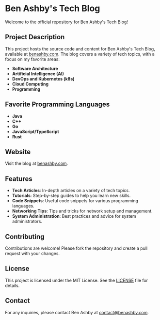 # Ben Ashby's Tech Blog

Welcome to the official repository for Ben Ashby's Tech Blog!

## Project Description

This project hosts the source code and content for Ben Ashby's Tech Blog, available at [benashby.com](https://benashby.com). The blog covers a variety of tech topics, with a focus on my favorite areas:

- **Software Architecture**
- **Artificial Intelligence (AI)**
- **DevOps and Kubernetes (k8s)**
- **Cloud Computing**
- **Programming**

## Favorite Programming Languages

- **Java**
- **C++**
- **Go**
- **JavaScript/TypeScript**
- **Rust**

## Website

Visit the blog at [benashby.com](https://benashby.com).

## Features

- **Tech Articles**: In-depth articles on a variety of tech topics.
- **Tutorials**: Step-by-step guides to help you learn new skills.
- **Code Snippets**: Useful code snippets for various programming languages.
- **Networking Tips**: Tips and tricks for network setup and management.
- **System Administration**: Best practices and advice for system administrators.

## Contributing

Contributions are welcome! Please fork the repository and create a pull request with your changes.

## License

This project is licensed under the MIT License. See the [LICENSE](LICENSE) file for details.

## Contact

For any inquiries, please contact Ben Ashby at [contact@benashby.com](mailto:contact@benashby.com).

